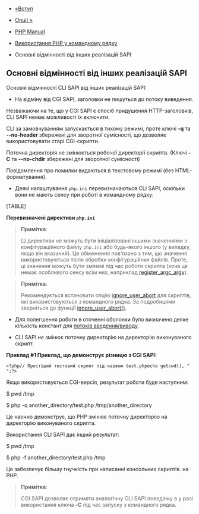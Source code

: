 - [«Вступ](features.commandline.introduction.md)
- [Опції »](features.commandline.options.md)

- [PHP Manual](index.md)
- [Використання PHP у командному рядку](features.commandline.md)
- Основні відмінності від інших реалізацій SAPI

## Основні відмінності від інших реалізацій SAPI

Основні відмінності CLI SAPI від інших реалізацій SAPI:

- На відміну від CGI SAPI, заголовки не пишуться до потоку виведення.

Незважаючи на те, що у CGI SAPI є спосіб придушення
HTTP-заголовків, CLI SAPI немає можливості їх включити.

CLI за замовчуванням запускається в тихому режимі, проте ключі
**-q** та **--no-header** збережені для зворотної сумісності, що
дозволяє використовувати старі CGI-скрипти.

Поточна директорія не змінюється робочої директорії скрипта.
(Ключі **-C** та **--no-chdir** збережені для зворотної сумісності)

Повідомлення про помилки видаються в текстовому режимі (без
HTML-форматування).

- Деякі налаштування `php.ini` перевизначаються CLI SAPI, оскільки
вони не мають сенсу при роботі в командному рядку:

[TABLE]

**Перевизначені директиви `php.ini`**

> **Примітка**:
>
> Ці директиви не можуть бути ініціалізовані іншими значеннями з
> конфігураційного файлу `php.ini` або будь-якого іншого (у випадку,
> якщо він вказаний). Це обмеження пов'язано з тим, що значення
> використовуються після обробки конфігураційних файлів. Проте,
> ці значення можуть бути змінені під час роботи скрипта (хоча це
> немає особливого сенсу всім них, наприклад
> [register_argc_argv](ini.core.md#ini.register-argc-argv)).

> **Примітка**:
>
> Рекомендується встановити опцію
> [ignore_user_abort](misc.configuration.md#ini.ignore-user-abort)
> для скриптів, які використовуються з командного рядка. За подробицями
> зверніться до функції
> [ignore_user_abort()](function.ignore-user-abort.md).

- Для полегшення роботи в оточенні оболонки було визначено деяке
кількість констант для [потоків введення/виводу](features.commandline.io-streams.md).

- CLI SAPI *не* змінює поточну директорію на директорію виконуваного
скрипт.

**Приклад #1 Приклад, що демонструє різницю з CGI SAPI:**

` <?php// Простіший тестовий скрипт під назвою test.phpecho getcwd(), "
";?> `

Якщо використовується CGI-версія, результат роботи буде
наступним:

$ pwd
/tmp

$ php -q another_directory/test.php
/tmp/another_directory

Це наочно демонструє, що PHP змінює поточну директорію на
директорію виконуваного скрипта.

Використання CLI SAPI дає інший результат:

$ pwd
/tmp

$ php -f another_directory/test.php
/tmp

Це забезпечує більшу гнучкість при написанні консольних скриптів.
на PHP.

> **Примітка**:
>
> CGI SAPI дозволяє отримати аналогічну CLI SAPI поведінку в
> у разі використання ключа **-C** під час запуску з командного рядка.
